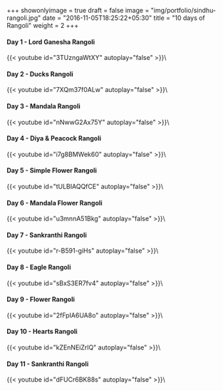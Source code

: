 +++
showonlyimage = true
draft = false
image = "img/portfolio/sindhu-rangoli.jpg"
date = "2016-11-05T18:25:22+05:30"
title = "10 days of Rangoli"
weight = 2
+++

#### Day 1 - Lord Ganesha Rangoli
{{< youtube id="3TUzngaWtXY"  autoplay="false" >}}\

#### Day 2 - Ducks Rangoli
{{< youtube id="7XQm37f0ALw"  autoplay="false" >}}\

#### Day 3 - Mandala Rangoli
{{< youtube id="nNwwG2Ax75Y"  autoplay="false" >}}\

#### Day 4 - Diya & Peacock Rangoli
{{< youtube id="i7g8BMWek60"  autoplay="false" >}}\

#### Day 5 - Simple Flower Rangoli
{{< youtube id="tULBIAQQfCE"  autoplay="false" >}}\

#### Day 6 - Mandala Flower Rangoli
{{< youtube id="u3mnnA51Bkg"  autoplay="false" >}}\

#### Day 7 - Sankranthi Rangoli
{{< youtube id="r-B591-giHs"  autoplay="false" >}}\

#### Day 8 - Eagle Rangoli
{{< youtube id="sBxS3ER7fv4"  autoplay="false" >}}\

#### Day 9 - Flower Rangoli
{{< youtube id="2fFpIA6UA8o"  autoplay="false" >}}\

#### Day 10 - Hearts Rangoli
{{< youtube id="kZEnNEiZrlQ"  autoplay="false" >}}\

#### Day 11 - Sankranthi Rangoli
{{< youtube id="dFUCr6BK88s"  autoplay="false" >}}\
